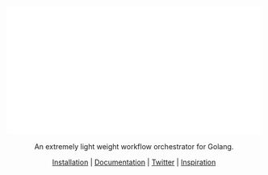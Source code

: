 <div align="center">
  <a href="https://harshadmanglani.github.io/polaris">
    <img src="docs/docs/assets/polaris-header-dark.svg"/>
  </a>

  <p>
     An extremely light weight workflow orchestrator for Golang.
  </p>
  
  <p>
    <a href="https://harshadmanglani.github.io/polaris/docs/getting-started/">Installation</a> | <a href="https://harshadmanglani.github.io/polaris/docs/usage/">Documentation</a> | <a href="https://x.com/polaris_golang">Twitter</a> | <a href="https://github.com/flipkart-incubator/databuilderframework">Inspiration</a>
  </p>
</div>
